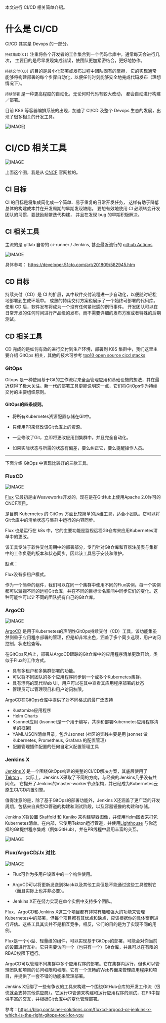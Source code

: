 本文进行 CI/CD 相关简单介绍。

# 什么是 CI/CD

CI/CD 其实是 Devops 的一部分。

`持续集成(CI)` 注重将各个开发者的工作集合到一个代码仓库中，通常每天会进行几次， 主要目的是尽早发现集成错误，使团队更加紧密结合，更好地协作。

`持续交付(CD)` 的目的是最小化部署或发布过程中团队固有的摩擦， 它的实现通常能够将构建部署的每个步骤自动化，以便任何时刻能够安全地完成代码发布（理想情况下）。

`持续部署` 是一种更高程度的自动化，无论何时代码有较大改动， 都会自动进行构建／部署。

目前 K8S 等容器编排系统的出现，加速了 CI/CD 及整个 Devops 生态的发展，出现了很多相关的开发工具。

![IMAGE](assets/devops))


# CI/CD 相关工具

![IMAGE](assets/cicd_tools)

上面这个图，我是从 [CNCF](https://landscape.cncf.io/) 官网拉的。

## CI 目标

CI 的目标是将集成简化成一个简单、易于重复的日常开发任务， 这样有助于降低总体的构建成本并在开发周期的早期发现缺陷。 要想有效地使用 CI 必须转变开发团队的习惯，要鼓励频繁迭代构建， 并且在发现 bug 的早期积极解决。

## CI 相关工具

主流的是 gitlab 自带的 ci-runner / Jenkins, 甚至最近流行的 [github Actions](https://github.com/features/actions)

![IMAGE](assets/ci_tools)

具体参考：
https://developer.51cto.com/art/201809/582945.htm

## CD 目标

持续交付（CD）是 CI 的扩展，其中软件交付流程进一步自动化，以便随时轻松地部署到生成环境中。 成熟的持续交付方案也展示了一个始终可部署的代码库。使用 CD 后，软件发布将成为一个没有任何紧张感的例行事件。 开发团队可以在日常开发的任何时间进行产品级的发布，而不需要详细的发布方案或者特殊的后期测试。

## CD 相关工具

CD 完成的是如何有效的进行交付到生产环境，部署到 K8S 集群中，我们这里主要介绍 GitOps 相关，其他的技术可参考 [top10 open source cicd stacks](https://medium.com/cloudscaleqa/top-10-open-source-platform-to-build-your-ci-cd-stack-74a93a043d37)

### GitOps

Gitops 是一种使用基于Git的工作流程来全面管理应用和基础设施的想法，其在最近获得了极大关注。新一代的部署工具更能说明这一点，它们将GitOps作为持续交付的主要组织原则。

#### GitOps的四条规则。

- 将所有Kubernetes资源配置存储在Git中。

- 只使用PR来修改该Git仓库上的资源。

- 一旦修改了Git，立即将更改应用到集群中，并且完全自动化。

- 如果实际状态与所需的状态有偏差，要么纠正它，要么提醒操作人员。

---

下面介绍 GitOps 中表现比较好的三款工具。

### FluxCD

![IMAGE](assets/fluxCD)

[Flux](https://github.com/fluxcd/flux) 它最初是由Weaveworks开发的，现在是在GitHub上使用Apache 2.0许可的CNCF项目。

是目前 Kubernetes 的 GitOps 方面比较简单的运维工具，适合小团队。它可以将Git仓库中的清单状态与集群中运行的内容同步。

Flux 也是运行在 k8s 中，它的主要功能是监视远程Git仓库来应用Kubernetes清单中的更改。

该工具专注于软件交付周期中的部署部分，专门针对Git仓库和容器注册表与集群中的工作负载的版本和状态同步，因此该工具易于安装和维护。

缺点：

Flux没有多租户模式。

作为一个简单的组件，我们可以在同一个集群中使用不同的Flux实例，每一个实例都可以监视不同的远程Git仓库，并在不同的目标命名空间中同步它们的变化。这种可能性可以让不同的团队拥有自己的Git仓库。

### ArgoCD

![IMAGE](assets/argoCD)

[ArgoCD](https://github.com/argoproj/argo-cd)  是用于Kubernetes的声明性GitOps持续交付（CD）工具。该功能集虽然侧重于应用程序部署的管理，但是却非常出色，涵盖了多个同步选项，用户访问控制，状态检查等。

在GitOps风格上，部署从ArgoCD跟踪的Git仓库中的应用程序清单更改开始，类似于Flux的工作方式。

- 具有多租户和多集群部署的功能。
- 可以将不同团队的多个应用程序同步到一个或多个Kubernetes集群。
- 具有漂亮的现代Web UI，用户可以在其中查看其应用程序部署的状态
- 管理员可以管理项目和用户访问权限。

ArgoCD在GitOps仓库中提供了对不同格式的最广泛支持

- Kustomize应用程序
- Helm Charts
- Ksonnet应用 (ksonnet是一个用于编写，共享和部署Kubernetes应用程序清单的框架)
- YAML/JSON清单目录，包含Jsonnet (社区的实践主要是用 jsonnet 做 Kubernetes, Prometheus, Grafana 的配置管理)
- 配置管理插件配置的任何自定义配置管理工具

### Jenkins X

[Jenkins X](https://github.com/jenkins-x) 是一个围绕GitOps构建的完整的CI/CD解决方案，其底层使用了 [Tekton](https://github.com/tektoncd/pipeline) 。
实际上，Jenkins X采取了不同的方向，与经典的Jenkins几乎没有共同点。
它抛开了Jenkins的master-worker节点架构，并已经成为Kubernetes云原生CI/CD内置引擎。

值得注意的是，除了基于GitOps的部署功能外，Jenkins X还涵盖了更广泛的开发周期，包括来自典型CI管道的构建和测试阶段，以及容器镜像的构建和存储。

Jenkins X将设置 [Skaffold](https://skaffold.dev/) 和 [Kaniko](https://cloud.google.com/blog/products/gcp/introducing-kaniko-build-container-images-in-kubernetes-and-google-container-builder-even-without-root-access) 来构建容器图像，并使用Helm图表来打包Kubernetes清单。在内部，它使用Tekton运行管道，并使用[Lighthouse](https://github.com/jenkins-x/lighthouse) 与你选择的Git提供程序集成（例如GitHub），并在PR线程中启用丰富的交互。

![IMAGE](assets/JenkinsX)

### Flux/ArgoCD/Jx 对比

![IMAGE](assets/contrast)

- Flux可作为多用户设置中的一个构件使用。

- ArgoCD可以将更新发送到Slack以及其他工具但是不能通过这些工具控制它（而且实际上也并非必要）。

- Jenkins X正在努力实现在单个实例中支持多个团队。

Flux、ArgoCD和Jenkins X这三个项目都有非常有趣和强大的功能来管理Kubernetes中的部署，但每个项目都有其优点和缺点，应该根据你的具体案例进行评估。这些工具其实并不是相互竞争，相反，它们的目的是为了实现不同的用例。

Flux是一个小型、轻量级的组件，可以实现基于GitOps的部署，可能会对你当前的设置进行互补。它只需要访问一个（也只有一个）Git仓库，并且可以在有限的RBAC权限下运行。

ArgoCD可以管理不同集群中多个应用程序的部署。它在集群内运行，但也可以管理团队和项目的访问权限和权限。它有一个流畅的Web界面来管理应用程序和项目，并提供了一套不错的功能来管理部署。

Jenkins X捆绑了一些有争议的工具来构建一个围绕GitHub仓库的开发工作流（很快就会支持其他供应商）。它运行CI管道来构建和运行应用程序的测试，在PR中提供丰富的交互，并根据Git仓库中的变化管理部署。

参考：https://blog.container-solutions.com/fluxcd-argocd-or-jenkins-x-which-is-the-right-gitops-tool-for-you
